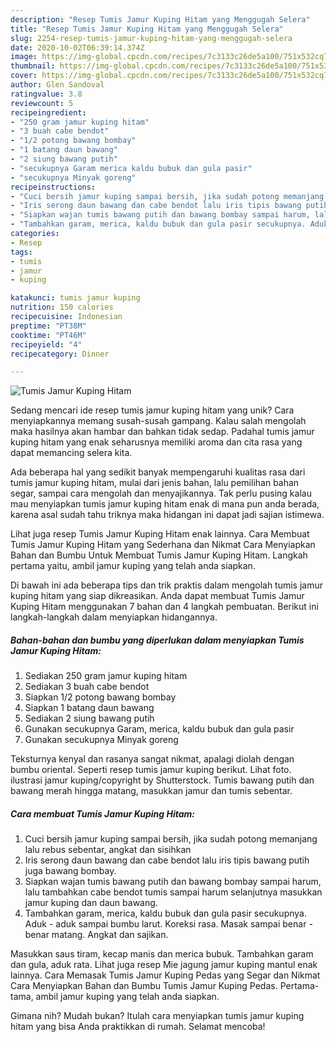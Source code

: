 ```yaml
---
description: "Resep Tumis Jamur Kuping Hitam yang Menggugah Selera"
title: "Resep Tumis Jamur Kuping Hitam yang Menggugah Selera"
slug: 2254-resep-tumis-jamur-kuping-hitam-yang-menggugah-selera
date: 2020-10-02T06:39:14.374Z
image: https://img-global.cpcdn.com/recipes/7c3133c26de5a100/751x532cq70/tumis-jamur-kuping-hitam-foto-resep-utama.jpg
thumbnail: https://img-global.cpcdn.com/recipes/7c3133c26de5a100/751x532cq70/tumis-jamur-kuping-hitam-foto-resep-utama.jpg
cover: https://img-global.cpcdn.com/recipes/7c3133c26de5a100/751x532cq70/tumis-jamur-kuping-hitam-foto-resep-utama.jpg
author: Glen Sandoval
ratingvalue: 3.8
reviewcount: 5
recipeingredient:
- "250 gram jamur kuping hitam"
- "3 buah cabe bendot"
- "1/2 potong bawang bombay"
- "1 batang daun bawang"
- "2 siung bawang putih"
- "secukupnya Garam merica kaldu bubuk dan gula pasir"
- "secukupnya Minyak goreng"
recipeinstructions:
- "Cuci bersih jamur kuping sampai bersih, jika sudah potong memanjang lalu rebus sebentar, angkat dan sisihkan"
- "Iris serong daun bawang dan cabe bendot lalu iris tipis bawang putih juga bawang bombay."
- "Siapkan wajan tumis bawang putih dan bawang bombay sampai harum, lalu tambahkan cabe bendot tumis sampai harum selanjutnya masukkan jamur kuping dan daun bawang."
- "Tambahkan garam, merica, kaldu bubuk dan gula pasir secukupnya. Aduk - aduk sampai bumbu larut. Koreksi rasa. Masak sampai benar - benar matang. Angkat dan sajikan."
categories:
- Resep
tags:
- tumis
- jamur
- kuping

katakunci: tumis jamur kuping 
nutrition: 150 calories
recipecuisine: Indonesian
preptime: "PT38M"
cooktime: "PT46M"
recipeyield: "4"
recipecategory: Dinner

---
```



![Tumis Jamur Kuping Hitam](https://img-global.cpcdn.com/recipes/7c3133c26de5a100/751x532cq70/tumis-jamur-kuping-hitam-foto-resep-utama.jpg)

Sedang mencari ide resep tumis jamur kuping hitam yang unik? Cara menyiapkannya memang susah-susah gampang. Kalau salah mengolah maka hasilnya akan hambar dan bahkan tidak sedap. Padahal tumis jamur kuping hitam yang enak seharusnya memiliki aroma dan cita rasa yang dapat memancing selera kita.

Ada beberapa hal yang sedikit banyak mempengaruhi kualitas rasa dari tumis jamur kuping hitam, mulai dari jenis bahan, lalu pemilihan bahan segar, sampai cara mengolah dan menyajikannya. Tak perlu pusing kalau mau menyiapkan tumis jamur kuping hitam enak di mana pun anda berada, karena asal sudah tahu triknya maka hidangan ini dapat jadi sajian istimewa.

Lihat juga resep Tumis Jamur Kuping Hitam enak lainnya. Cara Membuat Tumis Jamur Kuping Hitam yang Sederhana dan Nikmat Cara Menyiapkan Bahan dan Bumbu Untuk Membuat Tumis Jamur Kuping Hitam. Langkah pertama yaitu, ambil jamur kuping yang telah anda siapkan.


Di bawah ini ada beberapa tips dan trik praktis dalam mengolah tumis jamur kuping hitam yang siap dikreasikan. Anda dapat membuat Tumis Jamur Kuping Hitam menggunakan 7 bahan dan 4 langkah pembuatan. Berikut ini langkah-langkah dalam menyiapkan hidangannya.

<!--inarticleads1-->

##### Bahan-bahan dan bumbu yang diperlukan dalam menyiapkan Tumis Jamur Kuping Hitam:

1. Sediakan 250 gram jamur kuping hitam
1. Sediakan 3 buah cabe bendot
1. Siapkan 1/2 potong bawang bombay
1. Siapkan 1 batang daun bawang
1. Sediakan 2 siung bawang putih
1. Gunakan secukupnya Garam, merica, kaldu bubuk dan gula pasir
1. Gunakan secukupnya Minyak goreng


Teksturnya kenyal dan rasanya sangat nikmat, apalagi diolah dengan bumbu oriental. Seperti resep tumis jamur kuping berikut. Lihat foto. ilustrasi jamur kuping/copyright by Shutterstock. Tumis bawang putih dan bawang merah hingga matang, masukkan jamur dan tumis sebentar. 

<!--inarticleads2-->

##### Cara membuat Tumis Jamur Kuping Hitam:

1. Cuci bersih jamur kuping sampai bersih, jika sudah potong memanjang lalu rebus sebentar, angkat dan sisihkan
1. Iris serong daun bawang dan cabe bendot lalu iris tipis bawang putih juga bawang bombay.
1. Siapkan wajan tumis bawang putih dan bawang bombay sampai harum, lalu tambahkan cabe bendot tumis sampai harum selanjutnya masukkan jamur kuping dan daun bawang.
1. Tambahkan garam, merica, kaldu bubuk dan gula pasir secukupnya. Aduk - aduk sampai bumbu larut. Koreksi rasa. Masak sampai benar - benar matang. Angkat dan sajikan.


Masukkan saus tiram, kecap manis dan merica bubuk. Tambahkan garam dan gula, aduk rata. Lihat juga resep Mie jagung jamur kuping mantul enak lainnya. Cara Memasak Tumis Jamur Kuping Pedas yang Segar dan Nikmat Cara Menyiapkan Bahan dan Bumbu Tumis Jamur Kuping Pedas. Pertama-tama, ambil jamur kuping yang telah anda siapkan. 

Gimana nih? Mudah bukan? Itulah cara menyiapkan tumis jamur kuping hitam yang bisa Anda praktikkan di rumah. Selamat mencoba!
